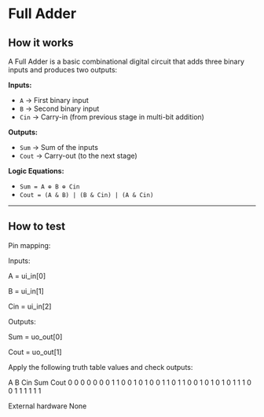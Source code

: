 <!---
This file is used to generate your project datasheet. Please fill in the information below and delete any unused
sections.

You can also include images in this folder and reference them in the markdown. Each image must be less than
512 kb in size, and the combined size of all images must be less than 1 MB.
-->

# Full Adder

## How it works

A Full Adder is a basic combinational digital circuit that adds three binary inputs and produces two outputs:

**Inputs:**
- `A` → First binary input
- `B` → Second binary input
- `Cin` → Carry-in (from previous stage in multi-bit addition)

**Outputs:**
- `Sum` → Sum of the inputs
- `Cout` → Carry-out (to the next stage)

**Logic Equations:**
- `Sum = A ⊕ B ⊕ Cin`
- `Cout = (A & B) | (B & Cin) | (A & Cin)`

---

## How to test
Pin mapping:

Inputs:

A = ui_in[0]

B = ui_in[1]

Cin = ui_in[2]

Outputs:

Sum = uo_out[0]

Cout = uo_out[1]

Apply the following truth table values and check outputs:

A	B	Cin	Sum	Cout
0	0	0	0	0
0	0	1	1	0
0	1	0	1	0
0	1	1	0	1
1	0	0	1	0
1	0	1	0	1
1	1	0	0	1
1	1	1	1	1

External hardware
None
